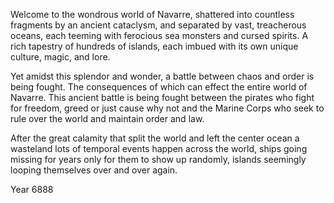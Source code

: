 Welcome to the wondrous world of Navarre, shattered into countless fragments by an ancient cataclysm, and separated by vast, treacherous oceans, each teeming with ferocious sea monsters and cursed spirits. A rich tapestry of hundreds of islands, each imbued with its own unique culture, magic, and lore.

Yet amidst this splendor and wonder, a battle between chaos and order is being fought. The consequences of which can effect the entire world of Navarre. This ancient battle is being fought between the pirates who fight for freedom, greed or just cause why not and the Marine Corps who seek to rule over the world and maintain order and law.

After the great calamity that split the world and left the center ocean a wasteland lots of temporal events happen across the world, ships going missing for years only for them to show up randomly, islands seemingly looping themselves over and over again.

Year 6888
